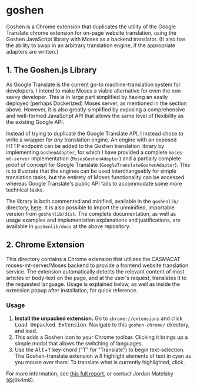 # goshen

Goshen is a Chrome extension that duplicates the utility of the Google Translate chrome extension for on-page website translation, using the Goshen JavaScript library with Moses as a backend translator. (It also has the ability to swap in an arbitrary translation engine, if the appropriate adapters are written.)


## 1. The Goshen.js Library
As Google Translate is the current go-to machine-translation system for developers, I intend to make Moses a viable alternative for even the non-savvy developer. This is in large part simplified by having an easily deployed (perhaps Dockerized) Moses server, as mentioned in the section above. However, it is also greatly simplified by exposing a comprehensive and well-formed JavaScript API that allows the same level of flexibility as the existing Google API.

Instead of trying to duplicate the Google Translate API, I instead chose to write a wrapper for *any* translation engine. An engine with an exposed HTTP endpoint can be added to the Goshen translation library by implementing `GoshenAdapter`, for which I have provided a complete `moses-mt-server` implementation (`MosesGoshenAdapter`) and a partially complete proof of concept for Google Translate (`GoogleTranslateGoshenAdapter`). This is to illustrate that the engines can be used interchangeably for simple translation tasks, but the entirety of Moses functionality can be accessed whereas Google Translate's public API fails to accommodate some more technical tasks.

The library is both commented and minified, available in the `goshenlib/` directory, [here](https://github.com/j6k4m8/goshen-moses). It is also possible to import the unminified, importable version from `goshenlib/dist`. The complete documentation, as well as usage examples and implementation explanations and justifications, are available in `goshenlib/docs` at the above repository.

## 2. Chrome Extension
This directory contains a Chrome extension that utilizes the CASMACAT moses-mt-server/Moses backend to provide a frontend website translation service. The extension automatically detects the relevant content of most articles or body-text on the page, and at the user's request, translates it to the requested language. Usage is explained below, as well as inside the extension popup after installation, for quick reference.

### Usage
1. **Install the unpacked extension.** Go to `chrome://extensions` and click <kbd>Load Unpacked Extension</kbd>. Navigate to this `goshen-chrome/` directory, and load.
2. This adds a Goshen icon to your Chrome toolbar. Clicking it brings up a simple modal that allows the switching of languages.
3. Use the <kbd>Alt</kbd>+<kbd>T</kbd> key-chord ("T" for "Translate") to begin text-selection. The Goshen-translate extension will highlight elements of text in cyan as you mouse over them: To translate what is currently highlighted, click.

For more information, see [this full report](https://github.com/j6k4m8/goshen-moses/blob/master/report/report.md), or contact Jordan Matelsky (@j6k4m8).
